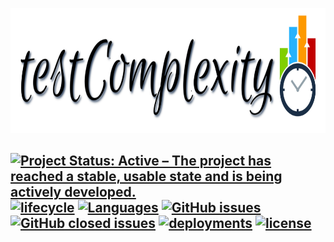 <p align = "center">
<img width = "740" height = "200" src = "Images/ProjectLogo.png" >
</p>

 [![Project Status: Active – The project has reached a stable, usable state and is being actively developed.](https://www.repostatus.org/badges/latest/active.svg)](https://www.repostatus.org/#active)
[![lifecycle](https://img.shields.io/badge/lifecycle-experimental-orange.svg)](https://github.com/Anirban166/testComplexity)
[![Languages](https://img.shields.io/github/languages/top/Anirban166/testComplexity?label=R)](https://www.r-project.org/)
[![GitHub issues](https://img.shields.io/github/issues-raw/Anirban166/testComplexity?color=important&label=Open%20Issues)](https://github.com/Anirban166/testComplexity/issues)
[![GitHub closed issues](https://img.shields.io/github/issues-closed-raw/Anirban166/testComplexity?color=brightgreen&label=Closed%20Issues)](https://github.com/Anirban166/testComplexity/issues)
[![deployments](https://img.shields.io/github/deployments/Anirban166/testComplexity/github-pages?label=Deployments%20%7C%20Github%20Pages&logo=appveyor)](https://anirban166.github.io/testComplexity/)
[![license](https://img.shields.io/github/license/mashape/apistatus.svg)](https://github.com/Anirban166/testComplexity/blob/master/LICENSE.md)
---
